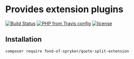 # Provides extension plugins
[![Build Status](https://travis-ci.org/fond-of/spryker-quote-split-extension.svg?branch=master)](https://travis-ci.org/fond-of/spryker-quote-split-extension)
[![PHP from Travis config](https://img.shields.io/travis/php-v/symfony/symfony.svg)](https://php.net/)
[![license](https://img.shields.io/github/license/mashape/apistatus.svg)](https://packagist.org/packages/fond-of-spryker/quote-split-extension)

## Installation

```
composer require fond-of-spryker/quote-split-extension
```